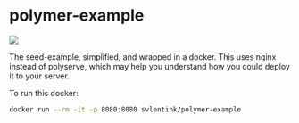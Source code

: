 # polymer-example

[![](https://images.microbadger.com/badges/image/svlentink/polymer-example.svg)](https://microbadger.com/images/svlentink/polymer-example "Get your own image badge on microbadger.com")

The seed-example, simplified, and wrapped in a docker.
This uses nginx instead of polyserve,
which may help you understand how you could deploy it to your server.


To run this docker:
```bash
docker run --rm -it -p 8080:8080 svlentink/polymer-example
```
